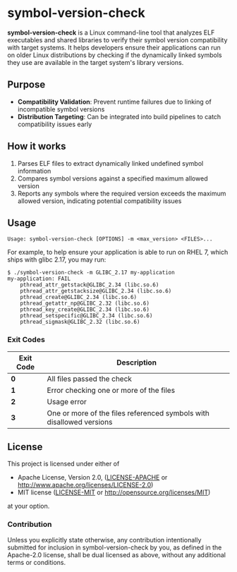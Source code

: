 symbol-version-check
====================

__symbol-version-check__ is a Linux command-line tool that analyzes ELF executables and shared libraries to verify 
their symbol version compatibility with target systems. It helps developers ensure their applications can run on older 
Linux distributions by checking if the dynamically linked symbols they use are available in the target system's library
versions.

## Purpose

* __Compatibility Validation__: Prevent runtime failures due to linking of incompatible symbol versions
* __Distribution Targeting__: Can be integrated into build pipelines to catch compatibility issues early 

## How it works

1. Parses ELF files to extract dynamically linked undefined symbol information
2. Compares symbol versions against a specified maximum allowed version
3. Reports any symbols where the required version exceeds the maximum allowed version, indicating potential 
compatibility issues

## Usage

`Usage: symbol-version-check [OPTIONS] -m <max_version> <FILES>...`

For example, to help ensure your application is able to run on RHEL 7, which ships with glibc 2.17, you may run:
```
$ ./symbol-version-check -m GLIBC_2.17 my-application
my-application: FAIL
    pthread_attr_getstack@GLIBC_2.34 (libc.so.6)
    pthread_attr_getstacksize@GLIBC_2.34 (libc.so.6)
    pthread_create@GLIBC_2.34 (libc.so.6)
    pthread_getattr_np@GLIBC_2.32 (libc.so.6)
    pthread_key_create@GLIBC_2.34 (libc.so.6)
    pthread_setspecific@GLIBC_2.34 (libc.so.6)
    pthread_sigmask@GLIBC_2.32 (libc.so.6)
```

### Exit Codes

| Exit Code | Description                                                          |
|-----------|----------------------------------------------------------------------|
| **0**     | All files passed the check                                           |
| **1**     | Error checking one or more of the files                              |
| **2**     | Usage error                                                          |
| **3**     | One or more of the files referenced symbols with disallowed versions |

## License

This project is licensed under either of

* Apache License, Version 2.0, ([LICENSE-APACHE](LICENSE-APACHE) or
  http://www.apache.org/licenses/LICENSE-2.0)
* MIT license ([LICENSE-MIT](LICENSE-MIT) or
  http://opensource.org/licenses/MIT)

at your option.

### Contribution

Unless you explicitly state otherwise, any contribution intentionally submitted
for inclusion in symbol-version-check by you, as defined in the Apache-2.0 license, shall
be dual licensed as above, without any additional terms or conditions.